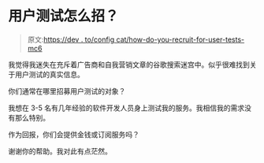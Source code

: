 # 用户测试怎么招？

> 原文:[https://dev . to/config cat/how-do-you-recruit-for-user-tests-mc6](https://dev.to/configcat/how-do-you-recruit-for-user-tests-mc6)

我觉得我迷失在充斥着广告商和自我营销文章的谷歌搜索迷宫中。似乎很难找到关于用户测试的真实信息。

你们通常在哪里招募用户测试的对象？

我想在 3-5 名有几年经验的软件开发人员身上测试我的服务。我相信我的需求没有那么特别。

作为回报，你们会提供金钱或订阅服务吗？

谢谢你的帮助。我对此有点茫然。